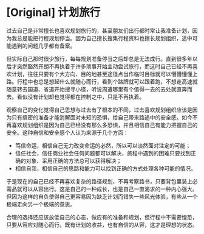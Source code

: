 # [Original] 计划旅行


过去自己是非常擅长也喜欢规划旅行的，甚至朋友们出行都时常让我准备计划，因为我总是能把行程规划停当。因为自己擅长搜集行程资料也擅长规划组织，途中可能遇到的问题几乎都有备案。

但实际自己那时很少旅行，每每规划准备停当之后却总是无法成行。直到很多年以后才突然豁然开朗不再执着于许多琐事开始主动尝试旅行，而这时自己已经不再喜欢计划，往往只要有个大方向、目的地甚至途径点当作临时目标就可以懵懵懂懂上路。行程中也总是想起什么就随心而行，看到个路牌就可以跟着跑，不想走高速就随意转去国道、省道开始搜寻小径，听说周遭哪里有个值得一去的去处就直奔而去。看似没有计划却也觉得都在控制之中，只是不再执着。

观察自己的变化觉得自己思想与过去有了根本的不同，过去喜欢规划组织应该是因为只有缜密的准备才能消解面对未知的恐惧，给自己带来路途中的安全感。如今不再喜欢规划组织是因为自己已经没有那么多恐惧，并且相信自己有能力把握自己的安全。这种自信和安全感个人认为来源于几个方面：

- 笃信命运，相信自己无力改变命运的必然，所以可以淡然面对注定的可能；
- 信任社会，信任商业社会任何问题都可以解决，旅程中遇到的困难只要找到正确的对象、采用正确的方法总可以获得解决；
- 相信自我，相信自己的思路和能力可以找到正确的方式处理各种可能的情况。

于是现在的自己已经不再喜欢复杂的路径规划、不再考察路书，只要背包里装上必需品就可以从容出行。这是自己的一种成长，也是自己一直渴求的一种内心强大。但因为这样的自负使得自己更容易因为缺乏计划而错失一些风光体验，有些从一个极端走向另一个极端的意思。

合理的选择还应该放低自己的心态，做应有的准备和规划，但行程中不需要惶恐，只要从容应对随心而行。既有计划的收益，也有自信的从容，这才是理想的状态。
